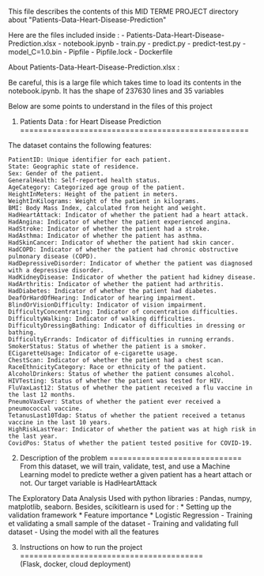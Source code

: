 

This file describes the contents of this MID TERME PROJECT directory about "Patients-Data-Heart-Disease-Prediction" 

Here are the files included inside :
    - Patients-Data-Heart-Disease-Prediction.xlsx
    - notebook.ipynb
    - train.py
    - predict.py
    - predict-test.py
    - model_C=1.0.bin
    - Pipfile
    - Pipfile.lock
    - Dockerfile

About Patients-Data-Heart-Disease-Prediction.xlsx : 

Be careful, this is a large file which takes time to load its contents in the notebook.ipynb.
It has the shape of 237630 lines and 35 variables

Below are some points to understand in the files of this project

1. Patients Data : for Heart Disease Prediction 
==================================================

The dataset contains the following features:

    PatientID: Unique identifier for each patient.
    State: Geographic state of residence.
    Sex: Gender of the patient.
    GeneralHealth: Self-reported health status.
    AgeCategory: Categorized age group of the patient.
    HeightInMeters: Height of the patient in meters.
    WeightInKilograms: Weight of the patient in kilograms.
    BMI: Body Mass Index, calculated from height and weight.
    HadHeartAttack: Indicator of whether the patient had a heart attack.
    HadAngina: Indicator of whether the patient experienced angina.
    HadStroke: Indicator of whether the patient had a stroke.
    HadAsthma: Indicator of whether the patient has asthma.
    HadSkinCancer: Indicator of whether the patient had skin cancer.
    HadCOPD: Indicator of whether the patient had chronic obstructive pulmonary disease (COPD).
    HadDepressiveDisorder: Indicator of whether the patient was diagnosed with a depressive disorder.
    HadKidneyDisease: Indicator of whether the patient had kidney disease.
    HadArthritis: Indicator of whether the patient had arthritis.
    HadDiabetes: Indicator of whether the patient had diabetes.
    DeafOrHardOfHearing: Indicator of hearing impairment.
    BlindOrVisionDifficulty: Indicator of vision impairment.
    DifficultyConcentrating: Indicator of concentration difficulties.
    DifficultyWalking: Indicator of walking difficulties.
    DifficultyDressingBathing: Indicator of difficulties in dressing or bathing.
    DifficultyErrands: Indicator of difficulties in running errands.
    SmokerStatus: Status of whether the patient is a smoker.
    ECigaretteUsage: Indicator of e-cigarette usage.
    ChestScan: Indicator of whether the patient had a chest scan.
    RaceEthnicityCategory: Race or ethnicity of the patient.
    AlcoholDrinkers: Status of whether the patient consumes alcohol.
    HIVTesting: Status of whether the patient was tested for HIV.
    FluVaxLast12: Status of whether the patient received a flu vaccine in the last 12 months.
    PneumoVaxEver: Status of whether the patient ever received a pneumococcal vaccine.
    TetanusLast10Tdap: Status of whether the patient received a tetanus vaccine in the last 10 years.
    HighRiskLastYear: Indicator of whether the patient was at high risk in the last year.
    CovidPos: Status of whether the patient tested positive for COVID-19.
    
    
   
2. Description of the problem
=============================
From this dataset, we will train, validate, test, and use a Machine Learning model to predicte wether a given patient has a heart attach or not.
Our target variable is HadHeartAttack

The Exploratory Data Analysis Used with python libraries : Pandas, numpy, matplotlib, seaborn. 
Besides, scikitlearn is used for :
    * Setting up the validation framework
    * Feature importance 
    * Logistic Regression
        - Training et validating a small sample of the dataset
        - Training and validating full dataset
        - Using the model with all the features   
                     
        
3. Instructions on how to run the project
========================================  
    (Flask, docker, cloud deployment)       
    
